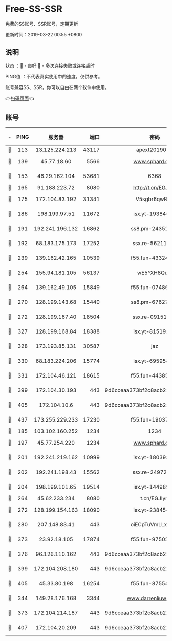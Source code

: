 # Free-SS-SSR

免费的SS账号、SSR账号，定期更新

更新时间：2019-03-22 00:55 +0800

## 说明

状态     ：🙂 - 良好 🙁 - 多次连接失败或连接超时

PING值   ：不代表真实使用中的速度，仅供参考。

账号兼容SS、SSR，你可以自由在两个软件中使用。

👉[扫码页面](https://liesauer.github.io/Free-SS-SSR/)👈

## 账号

|-|PING|服务器|端口|密码|加密方式|区域|
|:----:|:----:|:-----:|-----:|:----:|:----:|:----:|
|🙂|113|13.125.224.213|43117|apext2019005|chacha20|KR|
|🙂|139|45.77.18.60|5566|www.sphard.com|aes-256-cfb|JP|
|🙂|153|46.29.162.104|53681|6368|aes-256-ctr|RU|
|🙂|165|91.188.223.72|8080|http://t.cn/EGJIyrl|rc4-md5|RU|
|🙂|175|172.104.83.192|31341|V5sgbr6qwRg1|aes-256-cfb|JP|
|🙂|186|198.199.97.51|11672|isx.yt-19384515|aes-256-cfb|US|
|🙂|191|192.241.196.132|16862|ss8.pm-24351736|aes-256-cfb|US|
|🙂|192|68.183.175.173|17252|ssx.re-56211107|aes-256-cfb|US|
|🙂|239|139.162.42.165|10539|f55.fun-43324976|aes-256-cfb|SG|
|🙂|254|155.94.181.105|56137|wE5^XH8Quw|aes-256-cfb|US|
|🙂|264|139.162.49.105|15849|f55.fun-07486804|aes-256-cfb|SG|
|🙂|270|128.199.143.68|15440|ss8.pm-67627124|aes-256-cfb|SG|
|🙂|272|128.199.167.40|18504|ssx.re-09151309|aes-256-cfb|SG|
|🙂|327|128.199.168.84|18388|isx.yt-81519185|aes-256-cfb|SG|
|🙂|328|173.193.85.131|30587|jaz|aes-256-cfb|US|
|🙂|330|68.183.224.206|15774|isx.yt-69595810|aes-256-cfb|SG|
|🙂|331|172.104.46.121|18615|f55.fun-44385578|aes-256-cfb|SG|
|🙂|399|172.104.30.193|443|9d6cceaa373bf2c8acb22e60b6a58be6|aes-256-cfb|US|
|🙂|405|172.104.10.6|443|9d6cceaa373bf2c8acb22e60b6a58be6|aes-256-cfb|US|
|🙂|437|173.255.229.233|17230|f55.fun-19037951|aes-256-cfb|US|
|🙂|185|103.102.160.252|1234|1234|rc4-md5|JP|
|🙂|197|45.77.254.220|1234|www.sphard.com|aes-256-cfb|SG|
|🙂|201|192.241.219.162|10999|isx.yt-18039327|aes-256-cfb|US|
|🙂|202|192.241.198.43|15562|ssx.re-24972018|aes-256-cfb|US|
|🙂|204|198.199.101.65|19514|isx.yt-14498993|aes-256-cfb|US|
|🙂|264|45.62.233.234|8080|t.cn/EGJIyrl|rc4-md5|CA|
|🙂|272|128.199.154.163|18090|isx.yt-23845472|aes-256-cfb|SG|
|🙂|280|207.148.83.41|443|oiECpTuVmLLxk4Ts|aes-256-cfb|AU|
|🙂|373|23.92.18.105|17874|f55.fun-97505102|aes-256-cfb|US|
|🙂|376|96.126.110.162|443|9d6cceaa373bf2c8acb22e60b6a58be6|aes-256-cfb|US|
|🙂|399|172.104.208.180|443|9d6cceaa373bf2c8acb22e60b6a58be6|aes-256-cfb|US|
|🙂|405|45.33.80.198|16254|f55.fun-87554546|aes-256-cfb|US|
|🙁|344|149.28.176.168|3344|www.darrenliuwei.com|aes-256-cfb|AU|
|🙁|373|172.104.214.187|443|9d6cceaa373bf2c8acb22e60b6a58be6|aes-256-cfb|US|
|🙁|407|172.104.20.209|443|9d6cceaa373bf2c8acb22e60b6a58be6|aes-256-cfb|US|
